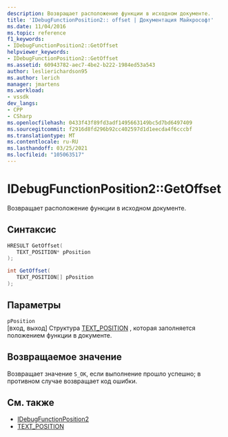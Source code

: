 ```yaml
---
description: Возвращает расположение функции в исходном документе.
title: 'IDebugFunctionPosition2:: offset | Документация Майкрософт'
ms.date: 11/04/2016
ms.topic: reference
f1_keywords:
- IDebugFunctionPosition2::GetOffset
helpviewer_keywords:
- IDebugFunctionPosition2::GetOffset
ms.assetid: 60943782-aec7-4be2-b222-1984ed53a543
author: leslierichardson95
ms.author: lerich
manager: jmartens
ms.workload:
- vssdk
dev_langs:
- CPP
- CSharp
ms.openlocfilehash: 0433f43f89fd3adf1495663149bc5d7bd6497409
ms.sourcegitcommit: f2916d8fd296b92cc402597d1d1eecda4f6cccbf
ms.translationtype: MT
ms.contentlocale: ru-RU
ms.lasthandoff: 03/25/2021
ms.locfileid: "105063517"
---
```

# <a name="idebugfunctionposition2getoffset"></a>IDebugFunctionPosition2::GetOffset
Возвращает расположение функции в исходном документе.

## <a name="syntax"></a>Синтаксис

```cpp
HRESULT GetOffset( 
   TEXT_POSITION* pPosition
);
```

```csharp
int GetOffset(
   TEXT_POSITION[] pPosition
);
```

## <a name="parameters"></a>Параметры
`pPosition`\
[вход, выход] Структура [TEXT_POSITION](../../../extensibility/debugger/reference/text-position.md) , которая заполняется положением функции в документе.

## <a name="return-value"></a>Возвращаемое значение
 Возвращает значение `S_OK`, если выполнение прошло успешно; в противном случае возвращает код ошибки.

## <a name="see-also"></a>См. также
- [IDebugFunctionPosition2](../../../extensibility/debugger/reference/idebugfunctionposition2.md)
- [TEXT_POSITION](../../../extensibility/debugger/reference/text-position.md)
